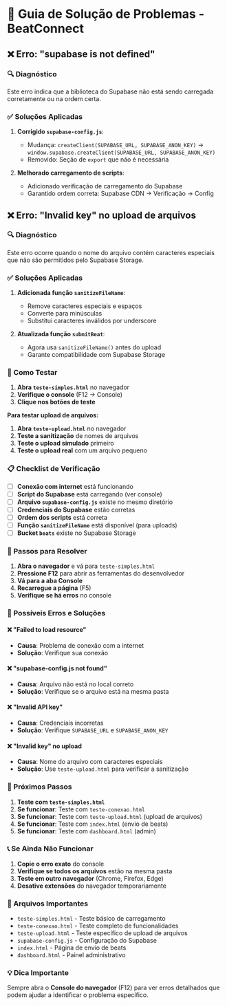 # 🔧 Guia de Solução de Problemas - BeatConnect

## ❌ Erro: "supabase is not defined"

### 🔍 Diagnóstico

Este erro indica que a biblioteca do Supabase não está sendo carregada corretamente ou na ordem certa.

### ✅ Soluções Aplicadas

1. **Corrigido `supabase-config.js`**:
   - Mudança: `createClient(SUPABASE_URL, SUPABASE_ANON_KEY)` → `window.supabase.createClient(SUPABASE_URL, SUPABASE_ANON_KEY)`
   - Removido: Seção de `export` que não é necessária

2. **Melhorado carregamento de scripts**:
   - Adicionado verificação de carregamento do Supabase
   - Garantido ordem correta: Supabase CDN → Verificação → Config

## ❌ Erro: "Invalid key" no upload de arquivos

### 🔍 Diagnóstico

Este erro ocorre quando o nome do arquivo contém caracteres especiais que não são permitidos pelo Supabase Storage.

### ✅ Soluções Aplicadas

1. **Adicionada função `sanitizeFileName`**:
   - Remove caracteres especiais e espaços
   - Converte para minúsculas
   - Substitui caracteres inválidos por underscore

2. **Atualizada função `submitBeat`**:
   - Agora usa `sanitizeFileName()` antes do upload
   - Garante compatibilidade com Supabase Storage

### 🧪 Como Testar

1. **Abra `teste-simples.html`** no navegador
2. **Verifique o console** (F12 → Console)
3. **Clique nos botões de teste**

**Para testar upload de arquivos:**
1. **Abra `teste-upload.html`** no navegador
2. **Teste a sanitização** de nomes de arquivos
3. **Teste o upload simulado** primeiro
4. **Teste o upload real** com um arquivo pequeno

### 📋 Checklist de Verificação

- [ ] **Conexão com internet** está funcionando
- [ ] **Script do Supabase** está carregando (ver console)
- [ ] **Arquivo `supabase-config.js`** existe no mesmo diretório
- [ ] **Credenciais do Supabase** estão corretas
- [ ] **Ordem dos scripts** está correta
- [ ] **Função `sanitizeFileName`** está disponível (para uploads)
- [ ] **Bucket `beats`** existe no Supabase Storage

### 🔧 Passos para Resolver

1. **Abra o navegador** e vá para `teste-simples.html`
2. **Pressione F12** para abrir as ferramentas do desenvolvedor
3. **Vá para a aba Console**
4. **Recarregue a página** (F5)
5. **Verifique se há erros** no console

### 📝 Possíveis Erros e Soluções

#### ❌ "Failed to load resource"
- **Causa**: Problema de conexão com a internet
- **Solução**: Verifique sua conexão

#### ❌ "supabase-config.js not found"
- **Causa**: Arquivo não está no local correto
- **Solução**: Verifique se o arquivo está na mesma pasta

#### ❌ "Invalid API key"
- **Causa**: Credenciais incorretas
- **Solução**: Verifique `SUPABASE_URL` e `SUPABASE_ANON_KEY`

#### ❌ "Invalid key" no upload
- **Causa**: Nome do arquivo com caracteres especiais
- **Solução**: Use `teste-upload.html` para verificar a sanitização

### 🎯 Próximos Passos

1. **Teste com `teste-simples.html`**
2. **Se funcionar**: Teste com `teste-conexao.html`
3. **Se funcionar**: Teste com `teste-upload.html` (upload de arquivos)
4. **Se funcionar**: Teste com `index.html` (envio de beats)
5. **Se funcionar**: Teste com `dashboard.html` (admin)

### 📞 Se Ainda Não Funcionar

1. **Copie o erro exato** do console
2. **Verifique se todos os arquivos** estão na mesma pasta
3. **Teste em outro navegador** (Chrome, Firefox, Edge)
4. **Desative extensões** do navegador temporariamente

### 🔗 Arquivos Importantes

- `teste-simples.html` - Teste básico de carregamento
- `teste-conexao.html` - Teste completo de funcionalidades
- `teste-upload.html` - Teste específico de upload de arquivos
- `supabase-config.js` - Configuração do Supabase
- `index.html` - Página de envio de beats
- `dashboard.html` - Painel administrativo

### 💡 Dica Importante

Sempre abra o **Console do navegador** (F12) para ver erros detalhados que podem ajudar a identificar o problema específico. 
